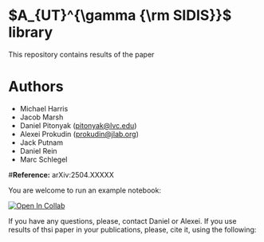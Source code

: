 # $A_{UT}^{\gamma {\rm SIDIS}}$ library

This repository contains results of the paper
# **Authors**
* Michael Harris
* Jacob Marsh
* Daniel Pitonyak (pitonyak@lvc.edu)
* Alexei Prokudin (prokudin@jlab.org)
* Jack Putnam
* Daniel Rein
* Marc Schlegel

#**Reference:** arXiv:2504.XXXXX

You are welcome to run an example notebook:

[![Open In Collab](https://colab.research.google.com/assets/colab-badge.svg)](https://github.com/pitonyak25/AUT_gamSIDIS_lib/blob/main/AUT_gamSIDIS.ipynb) 

If you have any questions, please, contact Daniel or Alexei. If you use results of thsi paper in your publications, please, cite it, using the following:


